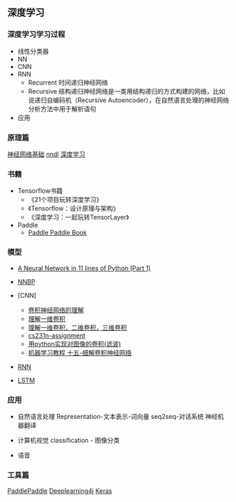 ## 深度学习


### 深度学习学习过程
- 线性分类器
- NN
- CNN
- RNN
	- Recurrent
	时间递归神经网络
	- Recursive 结构递归神经网络是一类用结构递归的方式构建的网络，比如说递归自编码机（Recursive Autoencoder），在自然语言处理的神经网络分析方法中用于解析语句
- 应用


### 原理篇
[神经网络基础]()
[nndl]()
[深度学习]()

### 书籍
- Tensorflow书籍
	- 《21个项目玩转深度学习》
	- 《Tensorflow：设计原理与架构》
	- 《深度学习：一起玩转TensorLayer》
- Paddle
	- [Paddle Paddle Book](https://github.com/PaddlePaddle/book)
### 模型
- [A Neural Network in 11 lines of Python (Part 1)](http://iamtrask.github.io/2015/07/12/basic-python-network/)
- [NNBP]()
- [CNN]
	- [卷积神经网络的理解](http://www.omegaxy.com/blog/2016-01-14/cnn/)
	- [理解一维卷积](http://frankchen.xyz/2018/04/17/conv1d-in-keras/)
	- [理解一维卷积，二维卷积，三维卷积](https://www.cnblogs.com/szxspark/p/8445406.html)
	- [cs231n-assignment](https://github.com/LMerCy/cs231n)
	- [用python实现对图像的卷积(滤波)](https://www.cnblogs.com/youmuchen/p/6724780.html)
	- [机器学习教程 十五-细解卷积神经网络](http://www.shareditor.com/blogshow/?blogId=95)

- [RNN]()
- [LSTM]()

### 应用
- 自然语言处理
Representation-文本表示-词向量
seq2seq-对话系统
神经机器翻译

- 计算机视觉
classification - 图像分类


- 语音




### 工具篇

[PaddlePaddle](http://staging.paddlepaddle.org/documentation/docs/zh/0.14.0/new_docs/beginners_guide/index.html)
[Deeplearning4j](https://deeplearning4j.org/cn/convolutionalnets)
[Keras](https://blog.csdn.net/sinat_26917383/article/details/72857454)
